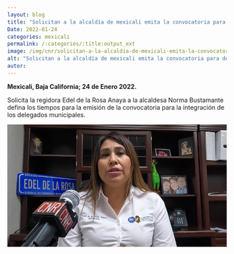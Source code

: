 ```yaml
---
layout: blog
title: "Solicitan a la alcaldía de mexicali emita la convocatoria para delegados municipales"
Date: 2022-01-24
categories: mexicali
permalink: /:categories/:title:output_ext
image: /img/cnr/solicitan-a-la-alcaldia-de-mexicali-emita-la-convocatoria-para-delegados.png
alt: "Solicitan a la alcaldía de mexicali emita la convocatoria para delegados municipales"
autor:
---
```


**Mexicali, Baja California; 24 de Enero 2022.** 

Solicita la regidora Edel de la Rosa Anaya a la alcaldesa Norma Bustamante defina los tiempos para la emisión de la convocatoria para la integración de los delegados municipales.

<div id="carouselExampleSlidesOnly" class="carousel slide" data-ride="carousel">
  <div class="carousel-inner">
    <div class="carousel-item active">
       <img class="d-block w-100" src="/img/cnr/solicitan-a-la-alcaldia-de-mexicali-emita-la-convocatoria-para-delegados.png" loading="lazy"  alt="Solicitan a la alcaldía de mexicali emita la convocatoria para delegados municipales">
    </div>
  </div>
</div>